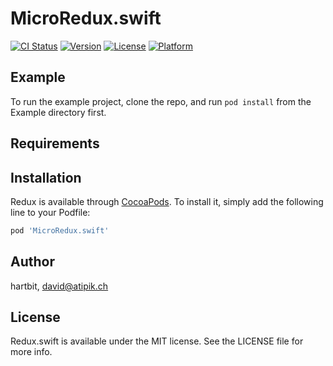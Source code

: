 # MicroRedux.swift

[![CI Status](http://img.shields.io/travis/hartbit/MicroRedux.swift.svg?style=flat)](https://travis-ci.org/hartbit/MicroRedux.swift)
[![Version](https://img.shields.io/cocoapods/v/MicroRedux.swift.svg?style=flat)](http://cocoapods.org/pods/MicroRedux.swift)
[![License](https://img.shields.io/cocoapods/l/MicroRedux.swift.svg?style=flat)](http://cocoapods.org/pods/MicroRedux.swift)
[![Platform](https://img.shields.io/cocoapods/p/MicroRedux.swift.svg?style=flat)](http://cocoapods.org/pods/MicroRedux.swift)

## Example

To run the example project, clone the repo, and run `pod install` from the Example directory first.

## Requirements

## Installation

Redux is available through [CocoaPods](http://cocoapods.org). To install
it, simply add the following line to your Podfile:

```ruby
pod 'MicroRedux.swift'
```

## Author

hartbit, david@atipik.ch

## License

Redux.swift is available under the MIT license. See the LICENSE file for more info.
